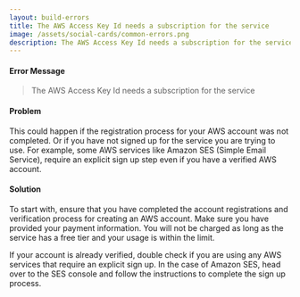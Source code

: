 ```yaml
---
layout: build-errors
title: The AWS Access Key Id needs a subscription for the service
image: /assets/social-cards/common-errors.png
description: The AWS Access Key Id needs a subscription for the service
---
```


#### Error Message

> The AWS Access Key Id needs a subscription for the service


#### Problem

This could happen if the registration process for your AWS account was not completed. Or if you have not signed up for the service you are trying to use. For example, some AWS services like Amazon SES (Simple Email Service), require an explicit sign up step even if you have a verified AWS account. 


#### Solution

To start with, ensure that you have completed the account registrations and verification process for creating an AWS account. Make sure you have provided your payment information. You will not be charged as long as the service has a free tier and your usage is within the limit.

If your account is already verified, double check if you are using any AWS services that require an explicit sign up. In the case of Amazon SES, head over to the SES console and follow the instructions to complete the sign up process.
